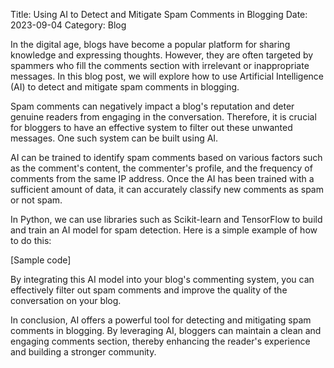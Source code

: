Title: Using AI to Detect and Mitigate Spam Comments in Blogging
Date: 2023-09-04
Category: Blog

In the digital age, blogs have become a popular platform for sharing knowledge and expressing thoughts. However, they are often targeted by spammers who fill the comments section with irrelevant or inappropriate messages. In this blog post, we will explore how to use Artificial Intelligence (AI) to detect and mitigate spam comments in blogging.

Spam comments can negatively impact a blog's reputation and deter genuine readers from engaging in the conversation. Therefore, it is crucial for bloggers to have an effective system to filter out these unwanted messages. One such system can be built using AI.

AI can be trained to identify spam comments based on various factors such as the comment's content, the commenter's profile, and the frequency of comments from the same IP address. Once the AI has been trained with a sufficient amount of data, it can accurately classify new comments as spam or not spam.

In Python, we can use libraries such as Scikit-learn and TensorFlow to build and train an AI model for spam detection. Here is a simple example of how to do this:

[Sample code]

By integrating this AI model into your blog's commenting system, you can effectively filter out spam comments and improve the quality of the conversation on your blog.

In conclusion, AI offers a powerful tool for detecting and mitigating spam comments in blogging. By leveraging AI, bloggers can maintain a clean and engaging comments section, thereby enhancing the reader's experience and building a stronger community.